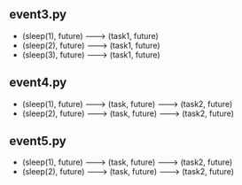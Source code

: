 ## event3.py

- (sleep(1), future) ---> (task1, future)
- (sleep(2), future) ---> (task1, future)
- (sleep(3), future) ---> (task1, future)

## event4.py

- (sleep(1), future) ---> (task, future) ---> (task2, future)
- (sleep(2), future) ---> (task, future) ---> (task2, future)

## event5.py

- (sleep(1), future) ---> (task, future) ---> (task2, future)
- (sleep(2), future) ---> (task, future) ---> (task2, future)
